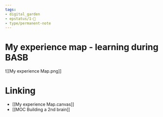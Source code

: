 ```yaml
---
tags: 
- digital_garden
- epstatus/1-🌱
- type/permanent-note
---
```

# My experience map - learning during BASB
![[My experience Map.png]]


# Linking
+ [[My experience Map.canvas]]
+ [[MOC Building a 2nd brain]]

